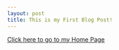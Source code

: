 ```yaml
---
layout: post
title: This is my First Blog Post!
---
```

[Click here to go to my Home Page](http://insecuritea.github.io/)

